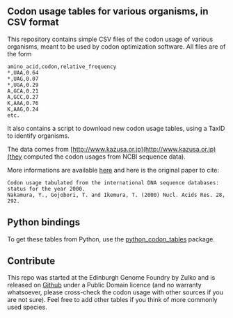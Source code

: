 Codon usage tables for various organisms, in CSV format
--------------------------------------------------------

This repository contains simple CSV files of the codon usage of various organisms,
meant to be used by codon optimization software. All files are of the form

```
amino_acid,codon,relative_frequency
*,UAA,0.64
*,UAG,0.07
*,UGA,0.29
A,GCA,0.21
A,GCC,0.27
K,AAA,0.76
K,AAG,0.24
etc.
```

It also contains a script to download new codon usage tables, using a TaxID to identify organisms.

The data comes from [http://www.kazusa.or.jp](http://www.kazusa.or.jp)(they computed the codon usages from NCBI sequence data).

More informations are available [here](http://www.kazusa.or.jp/codon/readme_codon.html
) and here is the original paper to cite:

```
Codon usage tabulated from the international DNA sequence databases:
status for the year 2000.
Nakamura, Y., Gojobori, T. and Ikemura, T. (2000) Nucl. Acids Res. 28, 292.
```

Python bindings
---------------

To get these tables from Python, use the [python_codon_tables](https://github.com/Edinburgh-Genome-Foundry/codon-usage-tables/tree/master/python_codon_tables) package.



Contribute
----------

This repo was started at the Edinburgh Genome Foundry by Zulko and is released
on [Github](https://github.com/Edinburgh-Genome-Foundry/codon-usage-tables) under a Public Domain licence (and no warranty whatsoever, please cross-check the codon usage with other sources if you are not sure). Feel free to add other tables if you think of more commonly used species.
